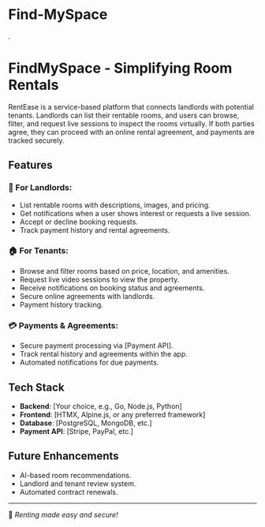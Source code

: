 # Find-MySpace
.
# FindMySpace - Simplifying Room Rentals

RentEase is a service-based platform that connects landlords with potential tenants. Landlords can list their rentable rooms, and users can browse, filter, and request live sessions to inspect the rooms virtually. If both parties agree, they can proceed with an online rental agreement, and payments are tracked securely.

## Features

### 🔑 For Landlords:
- List rentable rooms with descriptions, images, and pricing.
- Get notifications when a user shows interest or requests a live session.
- Accept or decline booking requests.
- Track payment history and rental agreements.

### 🏠 For Tenants:
- Browse and filter rooms based on price, location, and amenities.
- Request live video sessions to view the property.
- Receive notifications on booking status and agreements.
- Secure online agreements with landlords.
- Payment history tracking.

### 💳 Payments & Agreements:
- Secure payment processing via [Payment API].
- Track rental history and agreements within the app.
- Automated notifications for due payments.

## Tech Stack
- **Backend**: [Your choice, e.g., Go, Node.js, Python]
- **Frontend**: [HTMX, Alpine.js, or any preferred framework]
- **Database**: [PostgreSQL, MongoDB, etc.]
- **Payment API**: [Stripe, PayPal, etc.]

## Future Enhancements
- AI-based room recommendations.
- Landlord and tenant review system.
- Automated contract renewals.

---
🚀 *Renting made easy and secure!*

